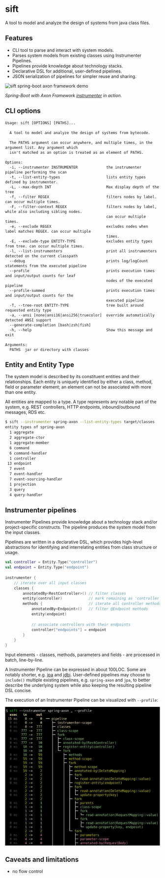 # sift

A tool to model and analyze the design of systems from java class files.

## Features 
- CLI tool to parse and interact with system models.  
- Parses system models from existing classes using Instrumenter Pipelines.
- Pipelines provide knowledge about technology stacks.
- Declarative DSL for additional, user-defined pipelines.
- JSON serialization of pipelines for simpler reuse and sharing.

![sift spring-boot axon framework demo](docs/images/sift-spring-boot-axon.gif)

_Spring-Boot with Axon Framework [instrumenter][spring-axon] in action._ 

 [spring-axon]: instrumenters/spring-boot-axon-cqrs/src/main/kotlin/sift/instrumenter/sbacqrs/SpringBootAxonCqrsInstrumenter.kt#L150:L220

## CLI options

```
Usage: sift [OPTIONS] [PATHS]...

  A tool to model and analyze the design of systems from bytecode.

  The PATHS argument can occur anywhere, and multiple times, in the argument list. Any argument which
  isn't matched as an option is treated as an element of PATHS.

Options:
  -i, --instrumenter INSTRUMENTER             the instrumenter pipeline performing the scan
  -t, --list-entity-types                     lists entity types defined by instrumenter.
  -L, --max-depth INT                         Max display depth of the tree
  -f, --filter REGEX                          filters nodes by label. can occur multiple times.
  -F, --filter-context REGEX                  filters nodes by label, while also including sibling nodes.
                                              can occur multiple times.
  -e, --exclude REGEX                         excludes nodes when label matches REGEX. can occur multiple
                                              times.
  -E, --exclude-type ENTITY-TYPE              excludes entity types from tree. can occur multiple times.
  -l, --list-instrumenters                    print all instrumenters detected on the current classpath
  --debug                                     prints log/logCount statements from the executed pipeline
  --profile                                   prints execution times and input/output counts for leaf
                                              nodes of the executed pipeline
  --profile-summed                            prints execution times and input/output counts for the
                                              executed pipeline
  -T, --tree-root ENTITY-TYPE                 tree built around requested entity type
  -a, --ansi [none|ansi16|ansi256|truecolor]  override automatically detected ANSI support
  --generate-completion [bash|zsh|fish]
  -h, --help                                  Show this message and exit

Arguments:
  PATHS  jar or directory with classes
```

## Entity and Entity Type

The system model is described by its constituent entities and their relationships.
Each entity is uniquely identified by either a class, method, field or parameter element;
an element can not be associated with more than one entity.

All entities are mapped to a type. A type represents any notable part of the system,
e.g. REST controllers, HTTP endpoints, inbound/outbound messages, RDS etc. 

```bash
$ sift --instrumenter spring-axon --list-entity-types target/classes
entity types of spring-axon
  1 aggregate
  2 aggregate-ctor
  1 aggregate-member
  6 command
  6 command-handler
  1 controller
 13 endpoint
  7 event
  7 event-handler
  7 event-sourcing-handler
  1 projection
  3 query
  4 query-handler
```
## Instrumenter pipelines

Instrumenter Pipelines provide knowledge about a technology stack and/or
project-specific constructs. The pipeline produces the system model from 
the input classes. 

Pipelines are written in a declarative DSL, which provides high-level
abstractions for identifying and interrelating entities from class structure or usage.

```kotlin
val controller = Entity.Type("controller")
val endpoint = Entity.Type("endpoint")

instrumenter {
    // iterate over all input classes
    classes {                                                      
        annotatedBy<RestController>() // filter classes 
        entity(controller)            // mark remaining as 'controller'  
        methods {                     // iterate all controller methods
            annotatedBy<Endpoint>()   // filter @Endpoint methods
            entity(endpoint)

            // associate controllers with their endpoints  
            controller["endpoints"] = endpoint
        }
    }
}
```
Input elements - classes, methods, parameters and fields - are processed in batch, line-by-line.

A Instrumenter Pipeline can be expressed in about 100LOC. Some are notably shorter, e.g. [jpa][jpa]
and [jdbi][jdbi]. User-defined pipelines may choose to `include()` multiple existing pipelines,
e.g. `spring-axon` and `jpa`, to better describe the underlying system while also keeping the
resulting pipeline DSL concise.

 [jpa]: instrumenters/jpa/src/main/kotlin/sift/instrumenter/jpa/JpaInstrumenter.kt#L48:L73
 [jdbi]: instrumenters/jdbi/src/main/kotlin/sift/instrumenter/jdbi/Jdbi3Instrumenter.kt#L54:L67

The execution of an Instrumenter Pipeline can be visualized with `--profile`:

![sift spring-boot axon framework demo](docs/images/sift-spring-axon-profile-pipeline.png)


## Caveats and limitations
- no flow control
